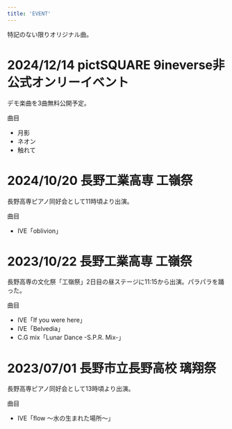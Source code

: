 ```yaml
---
title: 'EVENT'
---
```


特記のない限りオリジナル曲。

# 2024/12/14 pictSQUARE 9ineverse非公式オンリーイベント
デモ楽曲を3曲無料公開予定。

曲目
- 月影
- ネオン
- 触れて

# 2024/10/20 長野工業高専 工嶺祭
長野高専ピアノ同好会として11時頃より出演。

曲目
- IVE「oblivion」

# 2023/10/22 長野工業高専 工嶺祭
長野高専の文化祭「工嶺祭」2日目の昼ステージに11:15から出演。パラパラを踊った。

曲目
- IVE「If you were here」
- IVE「Belvedia」
- C.G mix「Lunar Dance -S.P.R. Mix-」

# 2023/07/01 長野市立長野高校 璃翔祭
長野高専ピアノ同好会として13時頃より出演。

曲目
- IVE「flow ～水の生まれた場所～」
